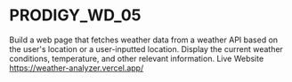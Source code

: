 # PRODIGY_WD_05
 Build a web page that fetches weather data from a weather API based on the user's location or a user-inputted location. Display the current weather conditions, temperature, and other relevant information. Live Website https://weather-analyzer.vercel.app/
